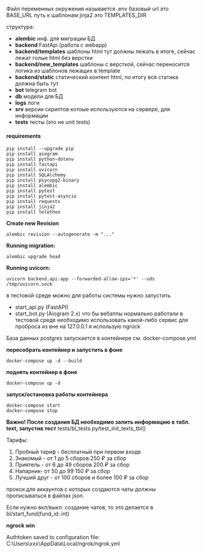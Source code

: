 Файл переменных окружения называется .env
базовый url это BASE_URL
путь к шаблонам jinja2 это TEMPLATES_DIR

структура:
 - **alembic**           инф. для миграции БД
- **backend**            FastApi (работа с webapp)
- **backend/templates**  шаблоны html тут должны лежать в итоге, сейчас лежат голые html без верстки
- **backend/new_templates**  шаблоны с версткой, сейчас переносится логика из шаблонов лежащих в template
- **backend/static**         статический контент html, по итогу вся статика должна быть тут
- **bot**      telegram bot
- **db**       модели для БД
- **logs**     логи
- **srv**      версии скриптов котоые используются на сервере, для информации
- **tests**    тесты (это не unit tests)         

#### requirements
```shell
pip install --upgrade pip
pip install aiogram
pip install python-dotenv
pip install fastapi
pip install uvicorn
pip install SQLAlchemy
pip install psycopg2-binary
pip install alembic
pip install pytest
pip install pytest-asyncio
pip install requests
pip install jinja2
pip install telethon
```

**Create new Revision**
```shell
alembic revision --autogenerate -m "..."
```
**Running migration:**
```shell
alembic upgrade head
```
**Running uvicorn:**
```shell
uvicorn backend.api:app --forwarded-allow-ips='*' --uds /tmp/uvicorn.sock
```

в тестовой среде можно для работы системы нужно запустить
 - start_api.py   (FastAPI)
 - start_bot.py   (Aiogram 2.x)
что бы вебаппы нормально работали в тестовой среде необходимо 
использовать какой-либо сервис для проброса из вне на 127.0.0.1
я использую ngrock

База данных postgres запускается в контейнере см. docker-compose.yml

**пересобрать контейнер и запустить в фоне**
```shell
docker-compose up -d --build
```

**поднять контейнер в фоне**
```shell
docker-compose up -d
```

**запуск/остановка работы контейнера**
```shell
docker-compose start
docker-compose stop
```

**Важно! После создания БД необходимо залить информацию в табл. text, запустив тест**
tests/bl_tests.py/test_init_texts_tbl()

Тарифы:
1. Пробный тариф - бесплатный при первом входе
2. Знакомый - от 1 до 5 сборов 250 ₽ за сбор
3. Приятель - от 6 до 49 сборов 200 ₽ за сбор
4. Напарник-  от 50 до 99 150 ₽ за сбор
5. Лучший друг - от 100 сборов и более 100 ₽ за сбор



прокси для аккаунтов с которых создаются чаты должны прописываться
в файлах json.

Если нужно вкл/выкл. создание чатов, то это делается в 
bl/start_fund(fund_id: int)


**ngrock win**

Authtoken saved to configuration file: C:\Users\xxx\AppData\Local/ngrok/ngrok.yml
